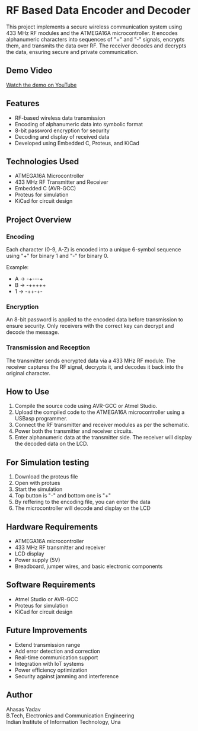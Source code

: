 # RF Based Data Encoder and Decoder

This project implements a secure wireless communication system using 433 MHz RF modules and the ATMEGA16A microcontroller. It encodes alphanumeric characters into sequences of "+" and "-" signals, encrypts them, and transmits the data over RF. The receiver decodes and decrypts the data, ensuring secure and private communication.

## Demo Video

[Watch the demo on YouTube](https://youtu.be/D_3pDAyVSLE)



## Features

- RF-based wireless data transmission
- Encoding of alphanumeric data into symbolic format
- 8-bit password encryption for security
- Decoding and display of received data
- Developed using Embedded C, Proteus, and KiCad

## Technologies Used

- ATMEGA16A Microcontroller
- 433 MHz RF Transmitter and Receiver
- Embedded C (AVR-GCC)
- Proteus for simulation
- KiCad for circuit design

## Project Overview

### Encoding

Each character (0-9, A-Z) is encoded into a unique 6-symbol sequence using "+" for binary 1 and "-" for binary 0.

Example:
- A -> -+---+
- B -> -+++++
- 1 -> -++-+-

### Encryption

An 8-bit password is applied to the encoded data before transmission to ensure security. Only receivers with the correct key can decrypt and decode the message.

### Transmission and Reception

The transmitter sends encrypted data via a 433 MHz RF module. The receiver captures the RF signal, decrypts it, and decodes it back into the original character.

## How to Use

1. Compile the source code using AVR-GCC or Atmel Studio.
2. Upload the compiled code to the ATMEGA16A microcontroller using a USBasp programmer.
3. Connect the RF transmitter and receiver modules as per the schematic.
4. Power both the transmitter and receiver circuits.
5. Enter alphanumeric data at the transmitter side. The receiver will display the decoded data on the LCD.


## For Simulation testing

1. Download the proteus file
2. Open with protues
3. Start the simulation
4. Top button is "-" and bottom one is "+"
5. By reffering to the encoding file, you can enter the data
6. The microcontroller will decode and display on the LCD
   

## Hardware Requirements

- ATMEGA16A microcontroller
- 433 MHz RF transmitter and receiver
- LCD display
- Power supply (5V)
- Breadboard, jumper wires, and basic electronic components

## Software Requirements

- Atmel Studio or AVR-GCC
- Proteus for simulation
- KiCad for circuit design



## Future Improvements

- Extend transmission range
- Add error detection and correction
- Real-time communication support
- Integration with IoT systems
- Power efficiency optimization
- Security against jamming and interference

## Author

Ahasas Yadav  
B.Tech, Electronics and Communication Engineering  
Indian Institute of Information Technology, Una



